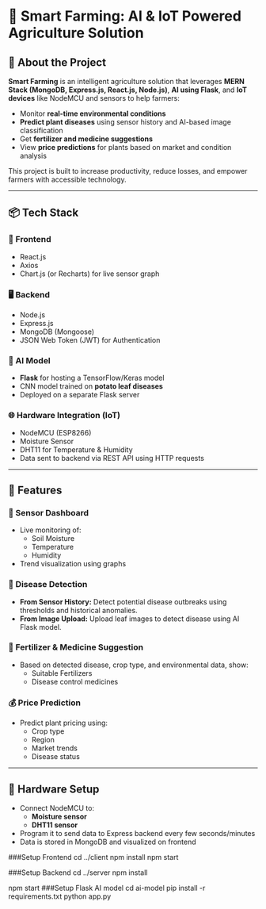 # 🌾 Smart Farming: AI & IoT Powered Agriculture Solution

## 🧠 About the Project

**Smart Farming** is an intelligent agriculture solution that leverages **MERN Stack (MongoDB, Express.js, React.js, Node.js)**, **AI using Flask**, and **IoT devices** like NodeMCU and sensors to help farmers:

- Monitor **real-time environmental conditions**
- **Predict plant diseases** using sensor history and AI-based image classification
- Get **fertilizer and medicine suggestions**
- View **price predictions** for plants based on market and condition analysis

This project is built to increase productivity, reduce losses, and empower farmers with accessible technology.

---

## 📦 Tech Stack

### 🔧 Frontend
- React.js
- Axios
- Chart.js (or Recharts) for live sensor graph

### 🖥 Backend
- Node.js
- Express.js
- MongoDB (Mongoose)
- JSON Web Token (JWT) for Authentication

### 🧠 AI Model
- **Flask** for hosting a TensorFlow/Keras model
- CNN model trained on **potato leaf diseases**
- Deployed on a separate Flask server

### 🌐 Hardware Integration (IoT)
- NodeMCU (ESP8266)
- Moisture Sensor
- DHT11 for Temperature & Humidity
- Data sent to backend via REST API using HTTP requests

---

## 🔑 Features

### 🌱 Sensor Dashboard
- Live monitoring of:
  - Soil Moisture
  - Temperature
  - Humidity
- Trend visualization using graphs

### 🧬 Disease Detection
- **From Sensor History:** Detect potential disease outbreaks using thresholds and historical anomalies.
- **From Image Upload:** Upload leaf images to detect disease using AI Flask model.

### 💊 Fertilizer & Medicine Suggestion
- Based on detected disease, crop type, and environmental data, show:
  - Suitable Fertilizers
  - Disease control medicines

### 💰 Price Prediction
- Predict plant pricing using:
  - Crop type
  - Region
  - Market trends
  - Disease status

---

## 🔌 Hardware Setup

- Connect NodeMCU to:
  - **Moisture sensor**
  - **DHT11 sensor**
- Program it to send data to Express backend every few seconds/minutes
- Data is stored in MongoDB and visualized on frontend


###Setup Frontend
cd ../client
npm install
npm start

###Setup Backend
cd ../server
npm install

npm start
###Setup Flask AI model
cd ai-model
pip install -r requirements.txt
python app.py




